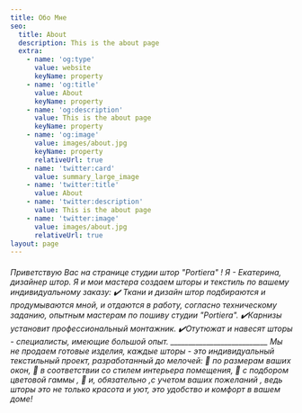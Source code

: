 ```yaml
---
title: Обо Мне
seo:
  title: About
  description: This is the about page
  extra:
    - name: 'og:type'
      value: website
      keyName: property
    - name: 'og:title'
      value: About
      keyName: property
    - name: 'og:description'
      value: This is the about page
      keyName: property
    - name: 'og:image'
      value: images/about.jpg
      keyName: property
      relativeUrl: true
    - name: 'twitter:card'
      value: summary_large_image
    - name: 'twitter:title'
      value: About
    - name: 'twitter:description'
      value: This is the about page
    - name: 'twitter:image'
      value: images/about.jpg
      relativeUrl: true
layout: page
---
```

###### Приветствую Вас на странице студии штор "Portiera" !&#xA;Я - Екатерина, дизайнер штор.&#xA;Я и мои мастера создаем шторы и текстиль по вашему индивидуальному заказу:&#xA;✔️ Ткани и дизайн штор подбираются и продумываются мной, и отдаются в работу, согласно техническому заданию, опытным мастерам по пошиву студии "Portiera".&#xA;✔️Карнизы установит профессиональный монтажник.&#xA;✔️Отутюжат и навесят шторы - специалисты, имеющие большой опыт.&#xA;\_*\_*\_*\_*\_*\_*\_*\_*\_*\_*\_*\_*\_*\_*\_*\_*\_*\_*\_*\_*\_*\_*\_*\_*\__\_&#xA;Мы не продаем готовые изделия, каждые шторы - это индивидуальный текстильный проект, разработанный до мелочей:&#xA;🔶 по размерам ваших окон,&#xA;🔶 в соответствии со стилем интерьера помещения,&#xA;🔶 с подбором цветовой гаммы ,&#xA;🔶 и, обязательно ,с учетом ваших пожеланий ,&#xA;ведь шторы это не только красота и уют, это удобство и комфорт в вашем доме!
